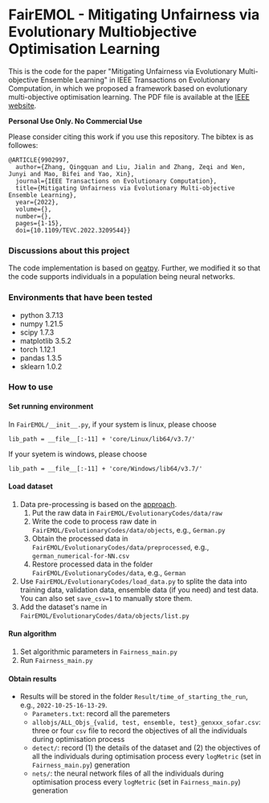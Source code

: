 # FairEMOL - Mitigating Unfairness via Evolutionary Multiobjective Optimisation Learning

This is the code for the paper "Mitigating Unfairness via Evolutionary Multi-objective Ensemble Learning" in 
IEEE Transactions on Evolutionary Computation, in which we proposed a framework based on evolutionary multi-objective 
optimisation learning. The PDF file is available at the [IEEE website](https://ieeexplore.ieee.org/document/9902997).

**Personal Use Only. No Commercial Use**

Please consider citing this work if you use this repository. The bibtex is as followes:

````
@ARTICLE{9902997,
  author={Zhang, Qingquan and Liu, Jialin and Zhang, Zeqi and Wen, Junyi and Mao, Bifei and Yao, Xin},
  journal={IEEE Transactions on Evolutionary Computation}, 
  title={Mitigating Unfairness via Evolutionary Multi-objective Ensemble Learning}, 
  year={2022},
  volume={},
  number={},
  pages={1-15},
  doi={10.1109/TEVC.2022.3209544}}
````

### Discussions about this project
The code implementation is based on [geatpy](https://github.com/geatpy-dev/geatpy). Further, we modified it so that the code supports individuals in a population being neural networks.

### Environments that have been tested
* python 3.7.13
* numpy 1.21.5
* scipy 1.7.3
* matplotlib 3.5.2
* torch 1.12.1
* pandas 1.3.5
* sklearn 1.0.2


### How to use

#### Set running environment

In `FairEMOL/__init__.py`, if your system is linux, please choose

````lib_path = __file__[:-11] + 'core/Linux/lib64/v3.7/'````

If your syetem is windows, please choose

````lib_path = __file__[:-11] + 'core/Windows/lib64/v3.7/'  ````

#### Load dataset
1. Data pre-processing is based on the [approach](https://github.com/algofairness/fairness-comparison).
   1. Put the raw data in `FairEMOL/EvolutionaryCodes/data/raw`
   2. Write the code to process raw date in `FairEMOL/EvolutionaryCodes/data/objects`, e.g., `German.py`
   3. Obtain the processed data in `FairEMOL/EvolutionaryCodes/data/preprocessed`, e.g., `german_numerical-for-NN.csv`
   4. Restore processed data in the folder `FairEMOL/EvolutionaryCodes/data`, e.g., `German`
2. Use `FairEMOL/EvolutionaryCodes/load_data.py` to splite the data into training data, validation data, ensemble data (if you need) and test data. You can also set `save_csv=1` to manually store them.
3. Add the dataset's name in `FairEMOL/EvolutionaryCodes/data/objects/list.py`

#### Run algorithm
1. Set algorithmic parameters in `Fairness_main.py`
2. Run `Fairness_main.py`

#### Obtain results
* Results will be stored in the folder `Result/time_of_starting_the_run`, e.g., `2022-10-25-16-13-29`. 
  * `Parameters.txt`: record all the paremeters
  * `allobjs/ALL_Objs_{valid, test, ensemble, test}_genxxx_sofar.csv`: three or four `csv` file to record the objectives of all the individuals during optimisation process
  * `detect/`: record (1) the details of the dataset and (2) the objectives of all the individuals during optimisation process every `logMetric` (set in `Fairness_main.py`) generation
  * `nets/`: the neural network files of all the individuals during optimisation process every `logMetric` (set in `Fairness_main.py`) generation